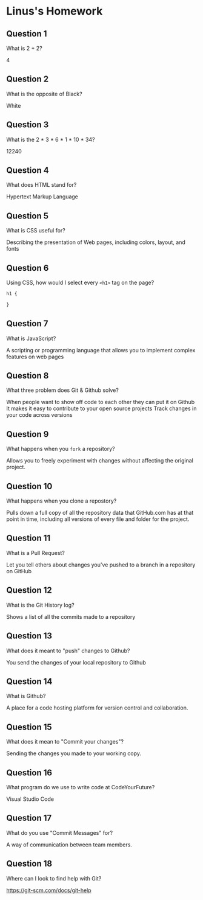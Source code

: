# Linus's Homework

## Question 1

What is 2 + 2?

4

## Question 2

What is the opposite of Black?

White

## Question 3

What is the  2 * 3 * 6 * 1 * 10 * 34?

12240

## Question 4 

What does HTML stand for?

Hypertext Markup Language

## Question 5

What is CSS useful for?

Describing the presentation of Web pages, including colors, layout, and fonts

## Question 6

Using CSS, how would I select every `<h1>` tag on the page?

```css
h1 {

}
```

## Question 7

What is JavaScript?

A scripting or programming language that allows you to implement complex features on web pages

## Question 8

What three problem does Git & Github solve?

When people want to show off code to each other they can put it on Github
It makes it easy to contribute to your open source projects
Track changes in your code across versions

## Question 9

What happens when you `fork` a repository?

Allows you to freely experiment with changes without affecting the original project.

## Question 10 

What happens when you clone a repostory?

Pulls down a full copy of all the repository data that GitHub.com has at that point in time, including all versions of every file and folder for the project.

## Question 11

What is a Pull Request?

Let you tell others about changes you've pushed to a branch in a repository on GitHub

## Question 12

What is the Git History log?

Shows a list of all the commits made to a repository

## Question 13

What does it meant to "push" changes to Github?

You send the changes of your local repository to Github

## Question 14

What is Github?

A place for a code hosting platform for version control and collaboration.

## Question 15

What does it mean to "Commit your changes"?

Sending the changes you made to your working copy.

## Question 16

What program do we use to write code at CodeYourFuture?

Visual Studio Code

## Question 17

What do you use "Commit Messages" for?

A way of communication between team members.

## Question 18

Where can I look to find help with Git?

https://git-scm.com/docs/git-help

